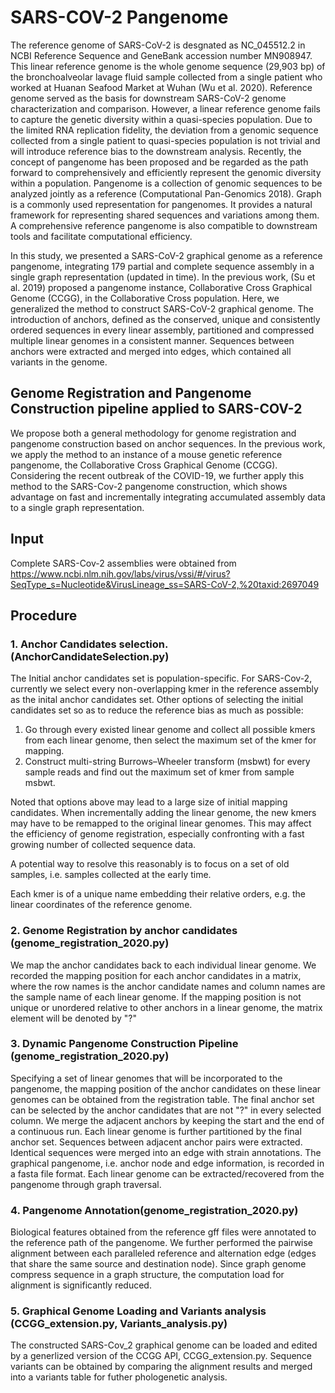 # SARS-COV-2 Pangenome

The reference genome of SARS-CoV-2 is desgnated as NC_045512.2 in NCBI Reference Sequence and GeneBank accession number MN908947. This linear reference genome is the whole genome sequence (29,903 bp) of the bronchoalveolar lavage fluid sample collected from a single patient who worked at Huanan Seafood Market at Wuhan (Wu et al. 2020). Reference genome served as the basis for downstream SARS-CoV-2 genome characterization and comparison. However, a linear reference genome fails to capture the genetic diversity within a quasi-species population. Due to the limited RNA replication fidelity, the deviation from a genomic sequence collected from a single patient to quasi-species population is not trivial and will introduce reference bias to the downstream analysis. Recently, the concept of pangenome has been proposed and be regarded as the path forward to comprehensively and efficiently represent the genomic diversity within a population. Pangenome is a collection of genomic sequences to be analyzed jointly as a reference (Computational Pan-Genomics 2018). Graph is a commonly used representation for pangenomes. It provides a natural framework for representing shared sequences and variations among them. A comprehensive reference pangenome is also compatible to downstream tools and facilitate computational efficiency.

In this study, we presented a SARS-CoV-2 graphical genome as a reference pangenome, integrating 179 partial and complete sequence assembly in a single graph representation (updated in time). In the previous work, (Su et al. 2019) proposed a pangenome instance, Collaborative Cross Graphical Genome (CCGG), in the Collaborative Cross population. Here, we generalized the method to construct SARS-CoV-2 graphical genome. The introduction of anchors, defined as the conserved, unique and consistently ordered sequences in every linear assembly, partitioned and compressed multiple linear genomes in a consistent manner. Sequences between anchors were extracted and merged into edges, which contained all variants in the genome. 


## Genome Registration and Pangenome Construction pipeline applied to SARS-COV-2

We propose both a general methodology for genome registration and pangenome construction based on anchor sequences.
In the previous work, we apply the method to an instance of a mouse genetic reference pangenome, the Collaborative Cross Graphical Genome (CCGG). 
Considering the recent outbreak of the COVID-19, we further apply this method to the SARS-Cov-2 pangenome construction, 
which shows advantage on fast and incrementally integrating accumulated assembly data to a single graph representation. 

## Input
Complete SARS-Cov-2 assemblies were obtained from 
https://www.ncbi.nlm.nih.gov/labs/virus/vssi/#/virus?SeqType_s=Nucleotide&VirusLineage_ss=SARS-CoV-2,%20taxid:2697049

## Procedure
### 1. Anchor Candidates selection.(AnchorCandidateSelection.py)
The Initial anchor candidates set is population-specific. 
For SARS-Cov-2, currently we select every non-overlapping kmer in the reference assembly as the inital anchor candidates set.
Other options of selecting the initial candidates set so as to reduce the reference bias as much as possible:
1) Go through every existed linear genome and collect all possible kmers from each linear genome, then select the maximum set of the kmer for mapping. 
2) Construct multi-string Burrows–Wheeler transform (msbwt) for every sample reads and find out the maximum set of kmer from sample msbwt.

Noted that options above may lead to a large size of initial mapping candidates. When incrementally adding the linear genome, the new kmers may have to be remapped to the original linear genomes. This may affect the efficiency of genome registration, especially confronting with a fast growing number of collected sequence data.

A potential way to resolve this reasonably is to focus on a set of old samples, i.e. samples collected at the early time. 

Each kmer is of a unique name embedding their relative orders, e.g. the linear coordinates of the reference genome.

### 2. Genome Registration by anchor candidates (genome_registration_2020.py)
We map the anchor candidates back to each individual linear genome. 
We recorded the mapping position for each anchor candidates in a matrix, where the row names is the anchor candidate names 
and column names are the sample name of each linear genome.
If the mapping position is not unique or unordered relative to other anchors in a linear genome, the matrix element will be denoted by "?"

### 3. Dynamic Pangenome Construction Pipeline (genome_registration_2020.py)
Specifying a set of linear genomes that will be incorporated to the pangenome, the mapping position of the anchor candidates 
on these linear genomes can be obtained from the registration table.
The final anchor set can be selected by the anchor candidates that are not "?" in every selected column.
We merge the adjacent anchors by keeping the start and the end of a continuous run.
Each linear genome is further partitioned by the final anchor set. 
Sequences between adjacent anchor pairs were extracted. Identical sequences were merged into an edge with strain annotations.
The graphical pangenome, i.e. anchor node and edge information, is recorded in a fasta file format. Each linear genome can be extracted/recovered from the pangenome through graph traversal.

### 4. Pangenome Annotation(genome_registration_2020.py)
Biological features obtained from the reference gff files were annotated to the reference path of the pangenome.
We further performed the pairwise alignment between each paralleled reference and alternation edge (edges that share the same source and destination node).
Since graph genome compress sequence in a graph structure, the computation load for alignment is significantly reduced.

### 5. Graphical Genome Loading and Variants analysis (CCGG_extension.py, Variants_analysis.py)
The constructed SARS-Cov_2 graphical genome can be loaded and edited by a generlized version of the CCGG API, CCGG_extension.py.
Sequence variants can be obtained by comparing the alignment results and merged into a variants table for futher phologenetic analysis.



